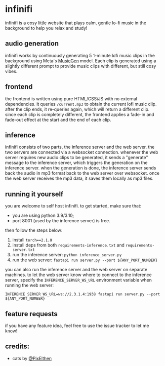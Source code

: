 # infinifi

infinifi is a cosy little website that plays calm, gentle lo-fi music in the background to help you relax and study!

## audio generation

infinifi works by continuously generating 5 1-minute lofi music clips in the background using Meta's [MusicGen](https://github.com/facebookresearch/audiocraft/blob/main/docs/MUSICGEN.md) model. Each clip is generated using a slightly different prompt to provide music clips with different, but still cosy vibes.

## frontend

the frontend is written using pure HTML/CSS/JS with no external dependencies. it queries `/current.mp3` to obtain the current lofi music clip. after the clip ends, it re-queries again, which will return a different clip. since each clip is completely different, the frontend applies a fade-in and fade-out effect at the start and the end of each clip.

## inference

infinifi consists of two parts, the inference server and the web server. the two servers are connected via a websocket connection. whenever the web server requires new audio clips to be generated, it sends a "generate" message to the inference server, which triggers the generation on the inference server. when the generation is done, the inference server sends back the audio in mp3 format back to the web server over websocket. once the web server receives the mp3 data, it saves them locally as mp3 files.

## running it yourself

you are welcome to self host infinifi. to get started, make sure that: 

- you are using python 3.9/3.10;
- port 8001 (used by the inference server) is free.

then follow the steps below:

1. install `torch==2.1.0`
2. install deps from both `requirements-inference.txt` and `requirements-server.txt`
3. run the inference server: `python inference_server.py`
4. run the web server: `fastapi run server.py --port ${ANY_PORT_NUMBER}`

you can also run the inference server and the web server on separate machines. to let the web server know where to connect to the inference server, specify the `INFERENCE_SERVER_WS_URL` environment variable when running the web server:

```
INFERENCE_SERVER_WS_URL=ws://2.3.1.4:1938 fastapi run server.py --port ${ANY_PORT_NUMBER}
```

## feature requests

if you have any feature idea, feel free to use the issue tracker to let me know!

## credits:

- cats by [@PixElthen](https://x.com/pixelthen)

